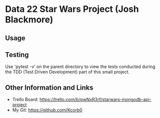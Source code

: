 # Data 22 Star Wars Project (Josh Blackmore)


## Usage


## Testing
Use 'pytest -v' on the parent directory to view the tests conducted during the TDD (Test Driven Development) part of this small project.


## Other Information and Links
- Trello Board: https://trello.com/b/pwNxR3rf/starwars-mongodb-api-project
- My Git: https://github.com/Kcorb0